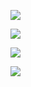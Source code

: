 

![](_v_images/20200826224045964_1673908820.png)

![](_v_images/20200826224124139_32948198.png)

![](_v_images/20200826224547641_1304566878.png)

![](_v_images/20200826225021359_2084786957.png)

